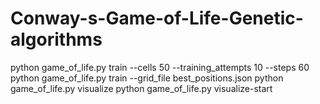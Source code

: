 # Conway-s-Game-of-Life-Genetic-algorithms
python game_of_life.py train --cells 50 --training_attempts 10 --steps 60
python game_of_life.py train --grid_file best_positions.json
python game_of_life.py visualize
python game_of_life.py visualize-start 

